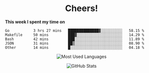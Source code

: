 <h1 align="center">Cheers!</h1>

**This week I spent my time on**
<!--START_SECTION:waka-->

```text
Go           3 hrs 27 mins   ██████████████▓░░░░░░░░░░   58.15 %
Makefile     50 mins         ███▓░░░░░░░░░░░░░░░░░░░░░   14.29 %
Bash         42 mins         ███░░░░░░░░░░░░░░░░░░░░░░   11.89 %
JSON         31 mins         ██▒░░░░░░░░░░░░░░░░░░░░░░   08.90 %
Other        14 mins         █░░░░░░░░░░░░░░░░░░░░░░░░   04.18 %
```

<!--END_SECTION:waka-->

<p align="center"><img src="https://github-readme-stats.vercel.app/api/top-langs/?username=thnkrn&layout=compact&hide=html&theme=tokyonight" alt="Most Used Languages" /></p>

<p align="center"><img src="https://github-readme-stats.vercel.app/api?username=thnkrn&show_icons=true&count_private=true&theme=tokyonight" alt="GitHub Stats" /></p>

<!-- <p align="center"><a href="https://wakatime.com"><img src="https://wakatime.com/share/@thnkrn/40092326-d1bd-471b-89da-9a7c63939402.png" /></p>
 -->
